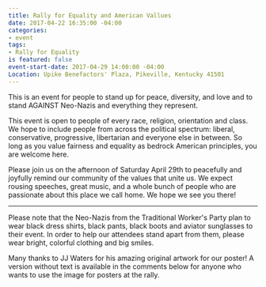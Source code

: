 ```yaml
---
title: Rally for Equality and American Vallues
date: 2017-04-22 16:35:00 -04:00
categories:
- event
tags:
- Rally for Equality
is featured: false
event-start-date: 2017-04-29 14:00:00 -04:00
Location: Upike Benefactors' Plaza, Pikeville, Kentucky 41501
---
```


This is an event for people to stand up for peace, diversity, and love and to stand AGAINST Neo-Nazis and everything they represent.

This event is open to people of every race, religion, orientation and class. We hope to include people from across the political spectrum: liberal, conservative, progressive, libertarian and everyone else in between. So long as you value fairness and equality as bedrock American principles, you are welcome here.

Please join us on the afternoon of Saturday April 29th to peacefully and joyfully remind our community of the values that unite us. We expect rousing speeches, great music, and a whole bunch of people who are passionate about this place we call home. We hope we see you there!

---------------------------------------------------

Please note that the Neo-Nazis from the Traditional Worker's Party plan to wear black dress shirts, black pants, black boots and aviator sunglasses to their event. In order to help our attendees stand apart from them, please wear bright, colorful clothing and big smiles.

Many thanks to JJ Waters for his amazing original artwork for our poster! A version without text is available in the comments below for anyone who wants to use the image for posters at the rally.